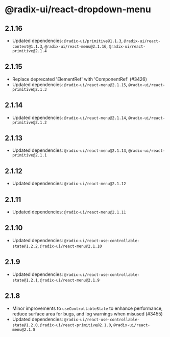 # @radix-ui/react-dropdown-menu

## 2.1.16

- Updated dependencies: `@radix-ui/primitive@1.1.3`, `@radix-ui/react-context@1.1.3`, `@radix-ui/react-menu@2.1.16`, `@radix-ui/react-primitive@2.1.4`

## 2.1.15

- Replace deprecated 'ElementRef' with 'ComponentRef' (#3426)
- Updated dependencies: `@radix-ui/react-menu@2.1.15`, `@radix-ui/react-primitive@2.1.3`

## 2.1.14

- Updated dependencies: `@radix-ui/react-menu@2.1.14`, `@radix-ui/react-primitive@2.1.2`

## 2.1.13

- Updated dependencies: `@radix-ui/react-menu@2.1.13`, `@radix-ui/react-primitive@2.1.1`

## 2.1.12

- Updated dependencies: `@radix-ui/react-menu@2.1.12`

## 2.1.11

- Updated dependencies: `@radix-ui/react-menu@2.1.11`

## 2.1.10

- Updated dependencies: `@radix-ui/react-use-controllable-state@1.2.2`, `@radix-ui/react-menu@2.1.10`

## 2.1.9

- Updated dependencies: `@radix-ui/react-use-controllable-state@1.2.1`, `@radix-ui/react-menu@2.1.9`

## 2.1.8

- Minor improvements to `useControllableState` to enhance performance, reduce surface area for bugs, and log warnings when misused (#3455)
- Updated dependencies: `@radix-ui/react-use-controllable-state@1.2.0`, `@radix-ui/react-primitive@2.1.0`, `@radix-ui/react-menu@2.1.8`
